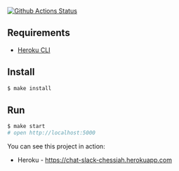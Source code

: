 [![Github Actions Status](https://github.com/alekseyvlivanov/frontend-project-lvl4/workflows/Node%20CI/badge.svg)](https://github.com/alekseyvlivanov/frontend-project-lvl4/actions)

## Requirements

- [Heroku CLI](https://devcenter.heroku.com/articles/heroku-cli)

## Install

```sh
$ make install
```

## Run

```sh
$ make start
# open http://localhost:5000
```

You can see this project in action:

- Heroku - <https://chat-slack-chessiah.herokuapp.com>
